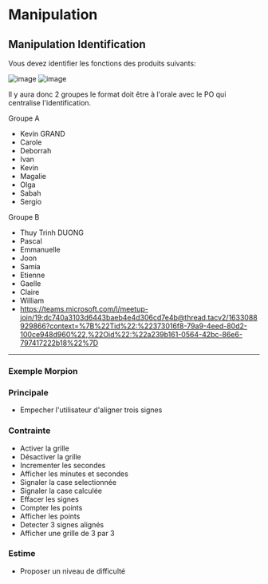 # Manipulation

## Manipulation Identification

Vous devez identifier les fonctions des produits suivants:

![image](produit-b.jpg)
![image](produit-a.png)

Il y aura donc 2 groupes le format doit être à l'orale avec le PO qui centralise l'identification.

Groupe A

* Kevin GRAND
* Carole
* Deborrah
* Ivan
* Kevin
* Magalie
* Olga
* Sabah
* Sergio

Groupe B

* Thuy Trinh DUONG
* Pascal
* Emmanuelle
* Joon
* Samia
* Etienne
* Gaelle
* Claire
* William
* https://teams.microsoft.com/l/meetup-join/19:dc740a3103d6443baeb4e4d306cd7e4b@thread.tacv2/1633088929866?context=%7B%22Tid%22:%22373016f8-79a9-4eed-80d2-100ce948d960%22,%22Oid%22:%22a239b161-0564-42bc-86e6-797417222b18%22%7D


___

### Exemple Morpion

### Principale

* Empecher l'utilisateur d'aligner trois signes

### Contrainte

* Activer la grille
* Désactiver la grille
* Incrementer les secondes
* Afficher les minutes et secondes
* Signaler la case selectionnée
* Signaler la case calculée
* Effacer les signes
* Compter les points
* Afficher les points
* Detecter 3 signes alignés
* Afficher une grille de 3 par 3

### Estime

* Proposer un niveau de difficulté
